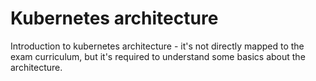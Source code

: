 # Kubernetes architecture
Introduction to kubernetes architecture - it's not directly mapped to the exam curriculum, but it's required to understand some basics about the architecture.
